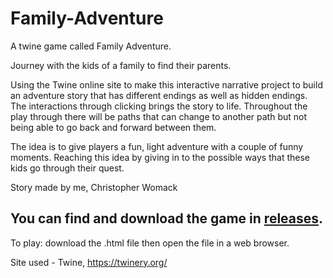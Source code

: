 # Family-Adventure
A twine game called Family Adventure.

Journey with the kids of a family to find their parents.

Using the Twine online site to make this interactive narrative project to build an adventure story that has different endings as well as hidden endings.
The interactions through clicking brings the story to life.
Throughout the play through there will be paths that can change to another path but not being able to go back and forward between them.

The idea is to give players a fun, light adventure with a couple of funny moments. Reaching this idea by giving in to the possible ways that these kids go through their quest.

Story made by me, Christopher Womack

## You can find and download the game in [releases](https://github.com/TheConcu/Family-Adventure/releases/tag/v1.0).

To play: download the .html file then open the file in a web browser.


Site used - Twine, https://twinery.org/
